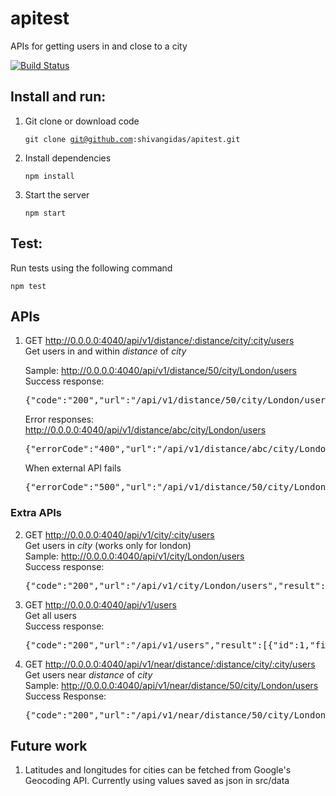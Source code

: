 # apitest

APIs for getting users in and close to a city

[![Build Status](https://travis-ci.com/shivangidas/apitest.svg?token=KMckoTpBEKUimWY3SsUN&branch=master)](https://travis-ci.com/shivangidas/apitest)

## Install and run:

1. Git clone or download code

   <code>git clone git@github.com:shivangidas/apitest.git</code>

2. Install dependencies

   <code>npm install</code>

3. Start the server

   <code>npm start</code>

## Test:

Run tests using the following command

<code>npm test</code>

## APIs

1.  GET http://0.0.0.0:4040/api/v1/distance/:distance/city/:city/users \
    Get users in and within _distance_ of _city_

    Sample: http://0.0.0.0:4040/api/v1/distance/50/city/London/users \
    Success response: <pre>{"code":"200","url":"/api/v1/distance/50/city/London/users","result":[{"id":266,"first_name":"Ancell","last_name":"Garnsworthy","email":"agarnsworthy7d@seattletimes.com","ip_address":"67.4.69.137","latitude":51.6553959,"longitude":0.0572553},...]}</pre>
    Error responses:
    http://0.0.0.0:4040/api/v1/distance/abc/city/London/users

    <pre>{"errorCode":"400","url":"/api/v1/distance/abc/city/London/users","errorMessage":"Distance cannot be non-numeric"}</pre>

    When external API fails

    <pre>{"errorCode":"500","url":"/api/v1/distance/50/city/London/users","errorMessage":"API not reachable"}</pre>

### Extra APIs

2. GET http://0.0.0.0:4040/api/v1/city/:city/users \
   Get users in _city_ (works only for london) \
   Sample: http://0.0.0.0:4040/api/v1/city/London/users \
   Success response:

    <pre>{"code":"200","url":"/api/v1/city/London/users","result":[{"id":135,"first_name":"Mechelle","last_name":"Boam","email":"mboam3q@thetimes.co.uk","ip_address":"113.71.242.187","latitude":-6.5115909,"longitude":105.652983},{"id":396,"first_name":"Terry","last_name":"Stowgill","email":"tstowgillaz@webeden.co.uk","ip_address":"143.190.50.240","latitude":-6.7098551,"longitude":111.3479498},...]}</pre>

3. GET http://0.0.0.0:4040/api/v1/users \
   Get all users \
   Success response: <pre>{"code":"200","url":"/api/v1/users","result":[{"id":1,"first_name":"Maurise","last_name":"Shieldon","email":"mshieldon0@squidoo.com","ip_address":"192.57.232.111","latitude":34.003135,"longitude":-117.7228641},{"id":2,"first_name":"Bendix","last_name":"Halgarth","email":"bhalgarth1@timesonline.co.uk","ip_address":"4.185.73.82","latitude":-2.9623869,"longitude":104.7399789},...]}</pre>

4. GET http://0.0.0.0:4040/api/v1/near/distance/:distance/city/:city/users \
   Get users near _distance_ of _city_ \
   Sample: http://0.0.0.0:4040/api/v1/near/distance/50/city/London/users \
   Success Response: <pre>{"code":"200","url":"/api/v1/near/distance/50/city/London/users","result":[{"id":266,"first_name":"Ancell","last_name":"Garnsworthy","email":"agarnsworthy7d@seattletimes.com","ip_address":"67.4.69.137","latitude":51.6553959,"longitude":0.0572553},{"id":322,"first_name":"Hugo","last_name":"Lynd","email":"hlynd8x@merriam-webster.com","ip_address":"109.0.153.166","latitude":51.6710832,"longitude":0.8078532},{"id":554,"first_name":"Phyllys","last_name":"Hebbs","email":"phebbsfd@umn.edu","ip_address":"100.89.186.13","latitude":51.5489435,"longitude":0.3860497}]}</pre>

## Future work

1. Latitudes and longitudes for cities can be fetched from Google's Geocoding API. Currently using values saved as json in src/data
